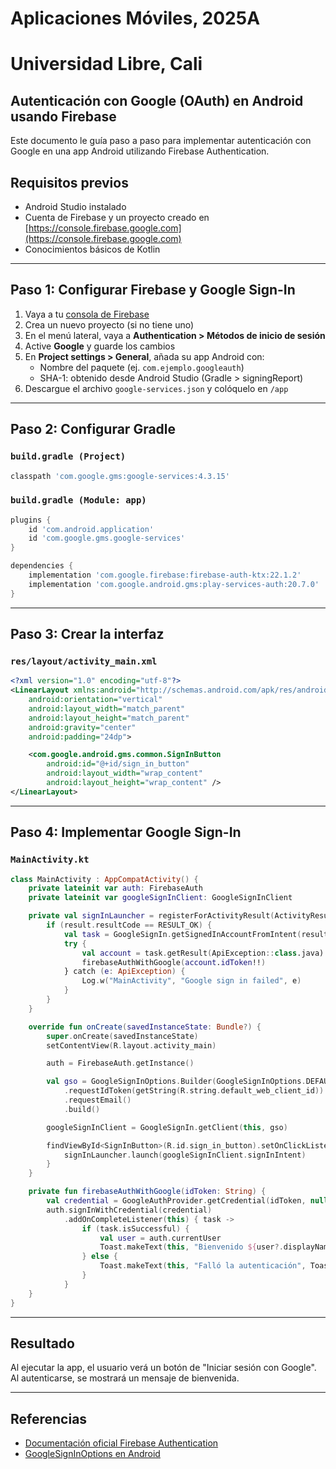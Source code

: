 # Aplicaciones Móviles, 2025A
# Universidad Libre, Cali
## Autenticación con Google (OAuth) en Android usando Firebase

Este documento le guía paso a paso para implementar autenticación con Google en una app Android utilizando Firebase Authentication.

## Requisitos previos

- Android Studio instalado
- Cuenta de Firebase y un proyecto creado en [https://console.firebase.google.com](https://console.firebase.google.com)
- Conocimientos básicos de Kotlin

---

## Paso 1: Configurar Firebase y Google Sign-In

1. Vaya a tu [consola de Firebase](https://console.firebase.google.com)
2. Crea un nuevo proyecto (si no tiene uno)
3. En el menú lateral, vaya a **Authentication > Métodos de inicio de sesión**
4. Active **Google** y guarde los cambios
5. En **Project settings > General**, añada su app Android con:
   - Nombre del paquete (ej. `com.ejemplo.googleauth`)
   - SHA-1: obtenido desde Android Studio (Gradle > signingReport)
6. Descargue el archivo `google-services.json` y colóquelo en `/app`

---

## Paso 2: Configurar Gradle

### `build.gradle (Project)`

```gradle
classpath 'com.google.gms:google-services:4.3.15'
```

### `build.gradle (Module: app)`

```gradle
plugins {
    id 'com.android.application'
    id 'com.google.gms.google-services'
}

dependencies {
    implementation 'com.google.firebase:firebase-auth-ktx:22.1.2'
    implementation 'com.google.android.gms:play-services-auth:20.7.0'
}
```

---

## Paso 3: Crear la interfaz

### `res/layout/activity_main.xml`

```xml
<?xml version="1.0" encoding="utf-8"?>
<LinearLayout xmlns:android="http://schemas.android.com/apk/res/android"
    android:orientation="vertical"
    android:layout_width="match_parent"
    android:layout_height="match_parent"
    android:gravity="center"
    android:padding="24dp">

    <com.google.android.gms.common.SignInButton
        android:id="@+id/sign_in_button"
        android:layout_width="wrap_content"
        android:layout_height="wrap_content" />
</LinearLayout>
```

---

## Paso 4: Implementar Google Sign-In

### `MainActivity.kt`

```kotlin
class MainActivity : AppCompatActivity() {
    private lateinit var auth: FirebaseAuth
    private lateinit var googleSignInClient: GoogleSignInClient

    private val signInLauncher = registerForActivityResult(ActivityResultContracts.StartActivityForResult()) { result ->
        if (result.resultCode == RESULT_OK) {
            val task = GoogleSignIn.getSignedInAccountFromIntent(result.data)
            try {
                val account = task.getResult(ApiException::class.java)
                firebaseAuthWithGoogle(account.idToken!!)
            } catch (e: ApiException) {
                Log.w("MainActivity", "Google sign in failed", e)
            }
        }
    }

    override fun onCreate(savedInstanceState: Bundle?) {
        super.onCreate(savedInstanceState)
        setContentView(R.layout.activity_main)

        auth = FirebaseAuth.getInstance()

        val gso = GoogleSignInOptions.Builder(GoogleSignInOptions.DEFAULT_SIGN_IN)
            .requestIdToken(getString(R.string.default_web_client_id))
            .requestEmail()
            .build()

        googleSignInClient = GoogleSignIn.getClient(this, gso)

        findViewById<SignInButton>(R.id.sign_in_button).setOnClickListener {
            signInLauncher.launch(googleSignInClient.signInIntent)
        }
    }

    private fun firebaseAuthWithGoogle(idToken: String) {
        val credential = GoogleAuthProvider.getCredential(idToken, null)
        auth.signInWithCredential(credential)
            .addOnCompleteListener(this) { task ->
                if (task.isSuccessful) {
                    val user = auth.currentUser
                    Toast.makeText(this, "Bienvenido ${user?.displayName}", Toast.LENGTH_LONG).show()
                } else {
                    Toast.makeText(this, "Falló la autenticación", Toast.LENGTH_SHORT).show()
                }
            }
    }
}
```

---

## Resultado

Al ejecutar la app, el usuario verá un botón de "Iniciar sesión con Google". Al autenticarse, se mostrará un mensaje de bienvenida.

---

## Referencias

- [Documentación oficial Firebase Authentication](https://firebase.google.com/docs/auth/android/google-signin)
- [GoogleSignInOptions en Android](https://developers.google.com/identity/sign-in/android/start-integrating)
